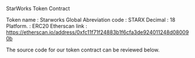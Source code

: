StarWorks Token Contract

Token name       : Starworks Global
Abreviation code : STARX
Decimal          : 18
Platform.        : ERC20
Etherscan link   : https://etherscan.io/address/0xfc11f71f24883b1f6cfa3de924011248d080090b

The source code for our token contract can be reviewed below.
